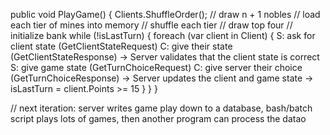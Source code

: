 ﻿public void PlayGame()
{
	Clients.ShuffleOrder();
	// draw n + 1 nobles
	// load each tier of mines into memory
	// shuffle each tier
	// draw top four
	// initialize bank
	while (!isLastTurn)
	{
		foreach (var client in Client)
		{
			S: ask for client state (GetClientStateRequest)
			C: give their state (GetClientStateResponse)
			-> Server validates that the client state is correct
			S: give game state (GetTurnChoiceRequest)
			C: give server their choice (GetTurnChoiceResponse)
			-> Server updates the client and game state
			-> isLastTurn = client.Points >= 15
		}
	}
}


// next iteration: server writes game play down to a database, bash/batch script plays lots of games, then another program can process the datao
